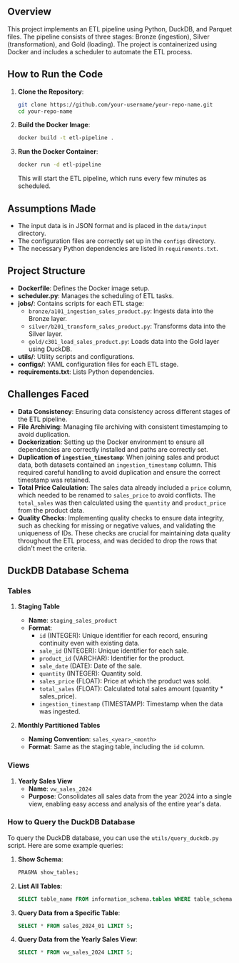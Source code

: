 ## Overview

This project implements an ETL pipeline using Python, DuckDB, and Parquet files. The pipeline consists of three stages: Bronze (ingestion), Silver (transformation), and Gold (loading). The project is containerized using Docker and includes a scheduler to automate the ETL process.

## How to Run the Code

1. **Clone the Repository**:
   ```bash
   git clone https://github.com/your-username/your-repo-name.git
   cd your-repo-name
   ```

2. **Build the Docker Image**:
   ```bash
   docker build -t etl-pipeline .
   ```

3. **Run the Docker Container**:
   ```bash
   docker run -d etl-pipeline
   ```

   This will start the ETL pipeline, which runs every few minutes as scheduled.

## Assumptions Made

- The input data is in JSON format and is placed in the `data/input` directory.
- The configuration files are correctly set up in the `configs` directory.
- The necessary Python dependencies are listed in `requirements.txt`.

## Project Structure

- **Dockerfile**: Defines the Docker image setup.
- **scheduler.py**: Manages the scheduling of ETL tasks.
- **jobs/**: Contains scripts for each ETL stage:
  - `bronze/a101_ingestion_sales_product.py`: Ingests data into the Bronze layer.
  - `silver/b201_transform_sales_product.py`: Transforms data into the Silver layer.
  - `gold/c301_load_sales_product.py`: Loads data into the Gold layer using DuckDB.
- **utils/**: Utility scripts and configurations.
- **configs/**: YAML configuration files for each ETL stage.
- **requirements.txt**: Lists Python dependencies.

## Challenges Faced

- **Data Consistency**: Ensuring data consistency across different stages of the ETL pipeline.
- **File Archiving**: Managing file archiving with consistent timestamping to avoid duplication.
- **Dockerization**: Setting up the Docker environment to ensure all dependencies are correctly installed and paths are correctly set.
- **Duplication of `ingestion_timestamp`**: When joining sales and product data, both datasets contained an `ingestion_timestamp` column. This required careful handling to avoid duplication and ensure the correct timestamp was retained.
- **Total Price Calculation**: The sales data already included a `price` column, which needed to be renamed to `sales_price` to avoid conflicts. The `total_sales` was then calculated using the `quantity` and `product_price` from the product data.
- **Quality Checks**: Implementing quality checks to ensure data integrity, such as checking for missing or negative values, and validating the uniqueness of IDs. These checks are crucial for maintaining data quality throughout the ETL process, and was decided to drop the rows that didn't meet the criteria.

## DuckDB Database Schema

### Tables

1. **Staging Table**
   - **Name**: `staging_sales_product`
   - **Format**:
     - `id` (INTEGER): Unique identifier for each record, ensuring continuity even with existing data.
     - `sale_id` (INTEGER): Unique identifier for each sale.
     - `product_id` (VARCHAR): Identifier for the product.
     - `sale_date` (DATE): Date of the sale.
     - `quantity` (INTEGER): Quantity sold.
     - `sales_price` (FLOAT): Price at which the product was sold.
     - `total_sales` (FLOAT): Calculated total sales amount (quantity * sales_price).
     - `ingestion_timestamp` (TIMESTAMP): Timestamp when the data was ingested.

2. **Monthly Partitioned Tables**
   - **Naming Convention**: `sales_<year>_<month>`
   - **Format**: Same as the staging table, including the `id` column.

### Views

1. **Yearly Sales View**
   - **Name**: `vw_sales_2024`
   - **Purpose**: Consolidates all sales data from the year 2024 into a single view, enabling easy access and analysis of the entire year's data.

### How to Query the DuckDB Database

To query the DuckDB database, you can use the `utils/query_duckdb.py` script. Here are some example queries:

1. **Show Schema**:
   ```sql
   PRAGMA show_tables;
   ```

2. **List All Tables**:
   ```sql
   SELECT table_name FROM information_schema.tables WHERE table_schema='main';
   ```

3. **Query Data from a Specific Table**:
   ```sql
   SELECT * FROM sales_2024_01 LIMIT 5;
   ```

4. **Query Data from the Yearly Sales View**:
   ```sql
   SELECT * FROM vw_sales_2024 LIMIT 5;
   ```

